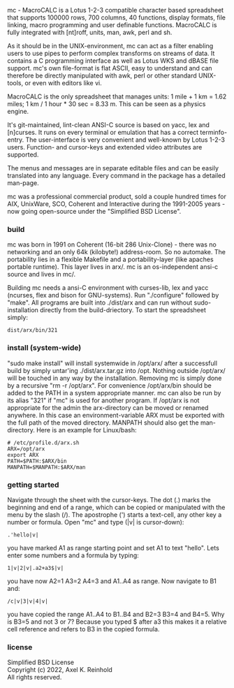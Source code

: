 mc - MacroCALC is a Lotus 1-2-3 compatible character based spreadsheet that
supports 100000 rows, 700 columns, 40 functions, display formats, file
linking, macro programming and user definable functions. MacroCALC is fully
integrated with [nt]roff, units, man, awk, perl and sh.

As it should be in the UNIX-environment, mc can act as a filter enabling users
to use pipes to perform complex transforms on streams of data. It contains a
C programming interface as well as Lotus WKS and dBASE file support. mc's own
file-format is flat ASCII, easy to understand and can therefore be directly
manipulated with awk, perl or other standard UNIX-tools, or even with editors
like vi.

MacroCALC is the only spreadsheet that manages units: 1 mile + 1 km = 1.62 miles;
1 km / 1 hour * 30 sec = 8.33 m. This can be seen as a physics engine.

It's git-maintained, lint-clean ANSI-C source is based on yacc, lex and
[n]curses. It runs on every terminal or emulation that has a correct
terminfo-entry. The user-interface is very convenient and well-known by Lotus
1-2-3 users. Function- and cursor-keys and extended video attributes are
supported.

The menus and messages are in separate editable files and can be easily
translated into any language. Every command in the package has a detailed
man-page.

mc was a professional commercial product, sold a couple hundred times for AIX,
UnixWare, SCO, Coherent and Interactive during the 1991-2005 years - now going
open-source under the "Simplified BSD License".

### build

mc was born in 1991 on Coherent (16-bit 286 Unix-Clone) - there was no
networking and an only 64k (kilobyte!) address-room. So no automake. The
portability lies in a flexible Makefile and a portability-layer (like apaches
portable runtime). This layer lives in arx/. mc is an os-independent ansi-c
source and lives in mc/.

Building mc needs a ansi-C environment with curses-lib, lex and yacc (ncurses,
flex and bison for GNU-systems). Run "./configure" followed by "make". All
programs are built into ./dist/arx and can run without sudo-installation
directly from the build-driectory. To start the spreadsheet simply:

    dist/arx/bin/321

### install (system-wide)

"sudo make install" will install systemwide in /opt/arx/ after a successfull
build by simply untar'ing ./dist/arx.tar.gz into /opt. Nothing outside
/opt/arx/ will be touched in any way by the installation. Removing mc is
simply done by a recursive "rm -r /opt/arx". For convenience /opt/arx/bin
should be added to the PATH in a system appropriate manner. mc can also be
run by its alias "321" if "mc" is used for another program. If /opt/arx is
not appropriate for the admin the arx-directory can be moved or renamed
anywhere. In this case an environment-variable ARX must be exported with
the full path of the moved directory. MANPATH should also get the
man-directory. Here is an example for Linux/bash:

    # /etc/profile.d/arx.sh
    ARX=/opt/arx
    export ARX
    PATH=$PATH:$ARX/bin
    MANPATH=$MANPATH:$ARX/man

### getting started

Navigate through the sheet with the cursor-keys. The dot (.) marks the
beginning and end of a range, which can be copied or manipulated with the
menu by the slash (/). The apostrophe (') starts a text-cell, any other
key a number or formula. Open "mc" and type (|v| is cursor-down):

    .'hello|v|  

you have marked A1 as range starting point and set A1 to text "hello".
Lets enter some numbers and a formula by typing:

    1|v|2|v|.a2+a3$|v|  

you have now A2=1 A3=2 A4=3 and A1..A4 as range. Now navigate to B1 and:

    /c|v|3|v|4|v|  

you have copied the range A1..A4 to B1..B4 and B2=3 B3=4 and B4=5.
Why is B3=5 and not 3 or 7? Because you typed $ after a3 this makes it
a relative cell reference and refers to B3 in the copied formula.

### license

Simplified BSD License  
Copyright (c) 2022, Axel K. Reinhold  
All rights reserved.  

